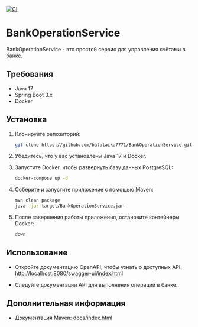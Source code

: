 [![CI](https://github.com/balalaika7771/BankOperationService/actions/workflows/build.yml/badge.svg)](https://github.com/balalaika7771/BankOperationService/actions/workflows/build.yml)

# BankOperationService

BankOperationService - это простой сервис для управления счётами в банке.

## Требования

- Java 17
- Spring Boot 3.x
- Docker

## Установка

1. Клонируйте репозиторий:

    ```bash
    git clone https://github.com/balalaika7771/BankOperationService.git
    ```

2. Убедитесь, что у вас установлены Java 17 и Docker.

3. Запустите Docker, чтобы развернуть базу данных PostgreSQL:

    ```bash
    docker-compose up -d
    ```

4. Соберите и запустите приложение с помощью Maven:

    ```bash
    mvn clean package
    java -jar target/BankOperationService.jar
    ```

5. После завершения работы приложения, остановите контейнеры Docker:

    ```bash
    down
    ```

## Использование

- Откройте документацию OpenAPI, чтобы узнать о доступных API: [http://localhost:8080/swagger-ui/index.html](http://localhost:8080/swagger-ui/index.html)

- Следуйте документации API для выполнения операций в банке.

## Дополнительная информация

- Документация Maven: [docs/index.html](docs/index.html)
